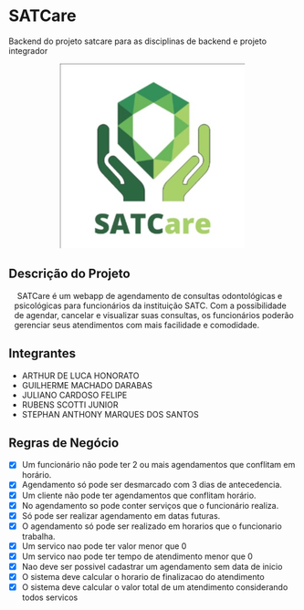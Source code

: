# SATCare
<p>Backend do projeto satcare para as disciplinas de backend e projeto integrador<p>

<div align="center">
  <img src="./docs/logo.jpg" alt="logo">
</div>

## Descrição do Projeto

<p style="text-indent: 5px; margin-left:10px;">
SATCare é um webapp de agendamento de consultas odontológicas e psicológicas para funcionários da instituição SATC.
Com a possibilidade de agendar, cancelar e visualizar suas consultas, os funcionários poderão gerenciar
seus atendimentos com mais facilidade e comodidade.
</p>

## Integrantes
* ARTHUR DE LUCA HONORATO
* GUILHERME MACHADO DARABAS
* JULIANO CARDOSO FELIPE
* RUBENS SCOTTI JUNIOR
* STEPHAN ANTHONY MARQUES DOS SANTOS

## Regras de Negócio
* [x] Um funcionário não pode ter 2 ou mais agendamentos que conflitam em horário.
* [x] Agendamento só pode ser desmarcado com 3 dias de antecedencia.
* [x] Um cliente não pode ter agendamentos que conflitam horário.
* [x] No agendamento so pode conter serviços que o funcionário realiza.
* [x] Só pode ser realizar agendamento em datas futuras.
* [x] O agendamento só pode ser realizado em horarios que o funcionario trabalha.
* [x] Um servico nao pode ter valor menor que 0
* [x] Um servico nao pode ter tempo de atendimento menor que 0
* [x] Nao deve ser possivel cadastrar um agendamento sem data de inicio
* [x] O sistema deve calcular o horario de finalizacao do atendimento
* [x] O sistema deve calcular o valor total de um atendimento considerando todos servicos
